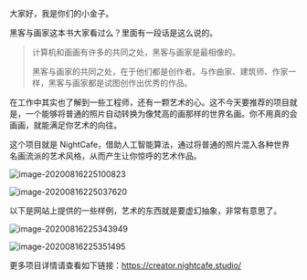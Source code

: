 大家好，我是你们的小金子。

黑客与画家这本书大家看过么？里面有一段话是这么说的。

>计算机和画画有许多的共同之处，黑客与画家是最相像的。
>
>黑客与画家的共同之处，在于他们都是创作者。与作曲家、建筑师、作家一样，黑客与画家都是试图创作出优秀的作品。

在工作中其实也了解到一些工程师，还有一颗艺术的心。这不今天要推荐的项目就是，一个能够将普通的照片自动转换为像梵高的画那样的世界名画。你不用真的会画画，就能满足你艺术的向往。

这个项目就是 NightCafe，借助人工智能算法，通过将普通的照片混入各种世界名画流派的艺术风格，从而产生让你惊呼的艺术作品。

![image-20200816225100823](https://7465-test-3c9b5e-1-1301419220.tcb.qcloud.la/mac_github_images/compress_image-20200816225100823.png)

![image-20200816225037620](https://7465-test-3c9b5e-1-1301419220.tcb.qcloud.la/mac_github_images/compress_image-20200816225037620.png)

以下是网站上提供的一些样例，艺术的东西就是要虚幻抽象，非常有意思了。

![image-20200816225343949](https://7465-test-3c9b5e-1-1301419220.tcb.qcloud.la/mac_github_images/compress_image-20200816225343949.png)

![image-20200816225351495](https://7465-test-3c9b5e-1-1301419220.tcb.qcloud.la/mac_github_images/compress_image-20200816225351495.png)

更多项目详情请查看如下链接：https://creator.nightcafe.studio/
